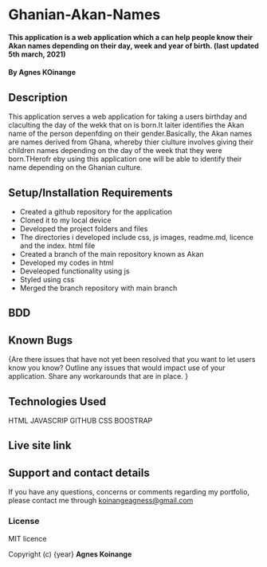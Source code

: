 # Ghanian-Akan-Names
#### This application is a web application which a can help people know their Akan names depending on their day, week and year of birth. (last updated 5th march, 2021)
#### By **Agnes KOinange**
## Description
This application serves a web application for taking a users birthday and claculting the day of the wekk that on is born.It laiter identifies the Akan name of the person depenfding on their gender.Basically, the Akan names are names derived from Ghana, whereby thier ciulture involves giving their children names depending on the day of the week that they were born.THerofr eby using this application one will be able to identify their name depending on the Ghanian culture.

## Setup/Installation Requirements
* Created a github repository for the  application
* Cloned it to my local device
* Developed the project folders and files
* The directories i developed include css, js images, readme.md, licence and the index. html file
* Created a branch of the main repository known as Akan
* Developed my codes in html
* Develeoped functionality using js
* Styled using css
* Merged the branch repository with main branch

## BDD

## Known Bugs
{Are there issues that have not yet been resolved that you want to let users know you know? Outline any issues that would impact use of your application. Share any workarounds that are in place. }
## Technologies Used
HTML
JAVASCRIP
GITHUB
CSS
BOOSTRAP

## Live site link

## Support and contact details
If you have any questions, concerns or comments regarding my portfolio, please contact me through koinangeagness@gmail.com

### License
MIT licence

Copyright (c) {year} **Agnes Koinange**